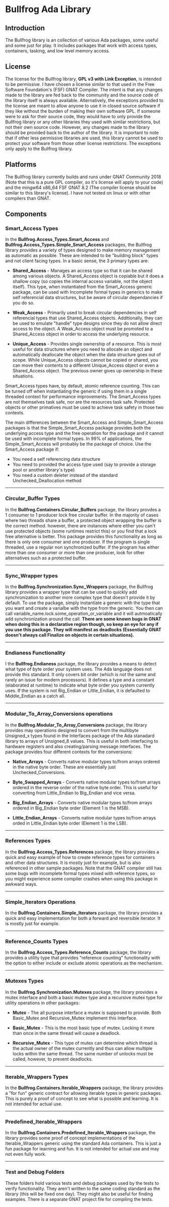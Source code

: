 # Bullfrog Ada Library
## Introduction
The Bullfrog library is an collection of various Ada packages, some useful and some just for play.  It includes packages that work with access types, containers, tasking, and low level memory access.

## License
The license for the Bullfrog library, **GPL v3 with Link Exception**, is intended to be permissive.  I have chosen a license similar to that used in the Free Software Foundation's (FSF) GNAT Compiler.  The intent is that any changes made to the library are fed back to the community and the source code of the library itself is always available.  Alternatively, the exceptions provided to the license are meant to allow anyone to use it in closed source software if they like without the burden of making their own software GPL.  If someone were to ask for their source code, they would have to only provide the Bullfrog library or any other libraries they used with similar restrictions, but not their own source code.  However, any changes made to the library should be provided back to the author of the library.  It is important to note that if other less permissive libraries are used, this library cannot be used to protect your software from those other license restrictions.  The exceptions only apply to the Bullfrog library. 

## Platforms
The Bullfrog library currently builds and runs under GNAT Community 2018 (Note that this is a pure GPL compiler, so it's license will apply to your code) and the mingw64 x86_64 FSF GNAT 8.2 (The compiler license should be similar to this library's license).  I have not tested on linux or with other compilers than GNAT.

## Components
### Smart_Access Types
In the **Bullfrog.Access_Types.Smart_Access** and **Bullfrog.Access_Types.Simple_Smart_Access** packages, the Bullfrog library provides a variety of types designed to make memory management as automatic as possible.  These are intended to be "building block" types and not client facing types.  In a basic sense, the 3 primary types are:

* **Shared_Access** - Manages an access type so that it can be shared among various objects.  A Shared_Access object is copiable but it does a shallow copy (so copies the internal access variable, not the object itself).  This type, when instantiated from the Smart_Access generic package, can be used with Incomplete formal types in generics to make self referencial data structures, but be aware of circular dependancies if you do so.

* **Weak_Access** - Primarily used to break circular dependencies in self referencial types that use Shared_Access objects.  Additionally, they can be used to emulate "handle" type designs since they do not allow direct access to the object.  A Weak_Access object must be promoted to a Shared_Access object in order to access the underlying resource.

* **Unique_Access** - Provides single ownership of a resource.  This is most useful for data structures where you need to allocate an object and automatically deallocate the object when the data structure goes out of scope.  While Unique_Access objects cannot be copied or shared, you can move their contents to a different Unique_Access object or even a Shared_Access object.  The previous owner gives up ownership in these situations.

Smart_Access types have, by default, atomic reference counting.  This can be turned off when instantiating the generic if using them in a single threaded context for performance improvements.  The Smart_Access types are not themselves task safe, nor are the resources task safe.  Protected objects or other primatives must be used to achieve task safety in those two contexts.

The main differences between the Smart_Access and Simple_Smart_Access packages is that the Simple_Smart_Access package provides both the underlying access type and the free operation for the package and it cannot be used with incomplete formal types.  In 99% of applications, the Simple_Smart_Access will probably be the package of choice.  Use the Smart_Access package if:

* You need a self referencing data structure
* You need to provided the access type used (say to provide a storage pool or another library's type)
* You need a custom deleter instead of the standard Unchecked_Deallocation method

***

### Circular_Buffer Types
In the **Bullfrog.Containers.Circular_Buffers** package, the library provdes a 1 consumer to 1 producer lock free circular buffer.  In the majority of cases where two threads share a buffer, a protected object wrapping the buffer is the correct method.  however, there are instances where either you can't use protected objects (some runtimes restrict this) or you find that a lock free alternative is better.  This package provides this functionality as long as there is only one consumer and one producer.  If the program is single threaded, use a regular non synchronized buffer.  If the program has either more than one consumer or more than one producer, look for other alternatives such as a protected buffer.

***

### Sync_Wrapper types
In the **Bullfrog.Synchronization.Sync_Wrappers** package, the Bullfrog library provides a wrapper type that can be used to quickly add synchronization to another more complex type that doesn't provide it by default. To use the package, simply instantiate a generic with the type that you want and create a varialbe with the type from the generic.  You then can call variable_name.lock.some_operation_or_variable and it will autmoatically add synchronization around the call.  **There are some known bugs in GNAT when doing this in a declarative region though, so keep an eye for any if you use this package.  They will manifest as deadlocks (Essentially GNAT doesn't always call Finalize on objects in certain situations).**

***

### Endianess Functionality
I the **Bullfrog.Endianess** package, the library provides a means to detect what type of byte order your system uses.  The Ada language does not provide this standard.  It only covers bit order (which is not the same and rarely an issue for modern processors).  It defines a type and a constant (elaborated at runtime) to indicate what byte order you system currently uses.  If the system is not Big_Endian or Little_Endian, it is defaulted to Middle_Endian as a catch all.

***

### Modular_To_Array_Conversions operations
In the **Bullfrog.Modular_To_Array_Conversions** package, the library provides may operations designed to convert from the multibyte Unsigned_x types found in the Interfaces package of the Ada stanadard library to arrays of Unsigned_8 values.  This is useful in both interfacing to hardware registers and also creating/parsing message interfaces.  The package provides four different contexts for the conversions:

* **Native_Arrays** - Converts native modular types to/from arrays ordered in the native byte order.  These are essentially just Unchecked_Conversions.

* **Byte_Swapped_Arrays** - Converts native modular types to/from arrays ordered in the reverse order of the native byte order.  This is useful for converting from Little_Endian to Big_Endian and vice versa.

* **Big_Endian_Arrays** - Converts native modular types to/from arrays ordered in Big_Endian byte order (Element 1 is the MSB).

* **Little_Endian_Arrays** - Converts native modular types to/from arrays orded in Little_Endian byte order (Element 1 is the LSB).

***

### References Types
In the **Bullfrog.Access_Types.References** package, the library provides a quick and easy example of how to create reference types for containers and other data structures.  It is mostly just for example, but is also referenced in other sample packages.  Note that the GNAT compiler still has some bugs with incomplete formal types mixed with reference types, so you might experience some compiler crashes when using this package in awkward ways.

***

### Simple_Iterators Operations
In the **Bullfrog.Containers.Simple_Iterators** package, the library provides a quick and easy implementation for both a forward and reversible iterator.  It is mostly just for example.

***

### Reference_Counts Types
In the **Bullfrog.Access_Types.Reference_Counts** package, the library provides a utility type that provides "reference counting" functionality with the option to either include or exclude atomic operations as the mechanism.  

***

### Mutexes Types
In the **Bullfrog.Synchronization.Mutexes** package, the library provides a mutex interface and both a basic mutex type and a recursive mutex type for utility operations in other packages:

* **Mutex** - The all purpose interface a mutex is supposed to provide.  Both Basic_Mutex and Recursive_Mutex implement this interface.

* **Basic_Mutex** - This is the most basic type of mutex.  Locking it more than once in the same thread will cause a deadlock.

* **Recursive_Mutex** - This type of mutex can determine which thread is the actual owner of the mutex currently and thus can allow multiple locks within the same thread.  The same number of unlocks must be called, however, to prevent deadlocks.

***

### Iterable_Wrappers Types
In the **Bullfrog.Containers.Iterable_Wrappers** package, the library provides a "for fun" generic contract for allowing iterable types in generic packages.  This is purely a proof of concept to see what is possible and learning.  It is not intended for actual use.

***

### Predefined_Iterable_Wrappers
In the **Bullfrog.Containers.Predefined_Iterable_Wrappers** package, the library provides some proof of concept implementations of the Iterable_Wrappers generic using the standard Ada containers.  This is just a fun package for learning and fun.  It is not intended for actual use and may not even fully work.

***

### Test and Debug Folders
These folders hold various tests and debug packages used by the tests to verify functionality.  They aren't written to the same coding standard as the library (this will be fixed one day).  They might also be useful for finding examples.  There is a separate GNAT project file for compiling the tests.
